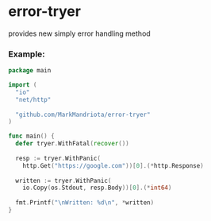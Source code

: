 # error-tryer
provides new simply error handling method

### Example:
```go
package main

import (
  "io"
  "net/http"
  
  "github.com/MarkMandriota/error-tryer"
)

func main() {
  defer tryer.WithFatal(recover())
  
  resp := tryer.WithPanic(
    http.Get("https://google.com"))[0].(*http.Response)
    
  written := tryer.WithPanic(
    io.Copy(os.Stdout, resp.Body))[0].(*int64)
    
  fmt.Printf("\nWritten: %d\n", *written)
}
```
